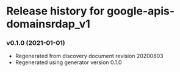 # Release history for google-apis-domainsrdap_v1

### v0.1.0 (2021-01-01)

* Regenerated from discovery document revision 20200803
* Regenerated using generator version 0.1.0

